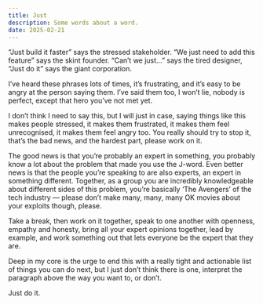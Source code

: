 ```yaml
---
title: Just
description: Some words about a word.
date: 2025-02-21
---
```


“Just build it faster” says the stressed stakeholder. “We just need to add this
feature” says the skint founder. “Can’t we just…” says the tired designer,
“Just do it” says the giant corporation.

I’ve heard these phrases lots of times, it’s frustrating, and it’s easy to be
angry at the person saying them. I’ve said them too, I won’t lie, nobody is
perfect, except that hero you’ve not met yet.

I don’t think I need to say this, but I will just in case, saying things like
this makes people stressed, it makes them frustrated, it makes them feel
unrecognised, it makes them feel angry too. You really should try to stop it,
that’s the bad news, and the hardest part, please work on it.

The good news is that you’re probably an expert in something, you probably know
a lot about the problem that made you use the J-word. Even better news is that
the people you’re speaking to are also experts, an expert in something
different. Together, as a group you are incredibly knowledgeable about
different sides of this problem, you’re basically ‘The Avengers’ of the tech
industry — please don’t make many, many, many OK movies about your exploits
though, please.

Take a break, then work on it together, speak to one another with openness,
empathy and honesty, bring all your expert opinions together, lead by example,
and work something out that lets everyone be the expert that they are.

Deep in my core is the urge to end this with a really tight and actionable list
of things you can do next, but I just don’t think there is one, interpret the
paragraph above the way you want to, or don’t.

Just do it.
